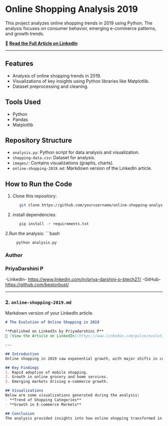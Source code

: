 # Online Shopping Analysis 2019  

This project analyzes online shopping trends in 2019 using Python. The analysis focuses on consumer behavior, emerging e-commerce patterns, and growth trends.  

🔗 **[Read the Full Article on LinkedIn](https://www.linkedin.com/pulse/evolution-online-shopping-2019-priyadarshini-p-zdhac/?trackingId=ClZ%2FNTV7cIDPgeQ%2BAkaBbw%3D%3D)**  

---

## Features
- Analysis of online shopping trends in 2019.
- Visualizations of key insights using Python libraries like Matplotlib.
- Dataset preprocessing and cleaning.

## Tools Used
- Python  
- Pandas  
- Matplotlib  

## Repository Structure
- `analysis.py`: Python script for data analysis and visualization.
- `shopping-data.csv`: Dataset for analysis.
- `images/`: Contains visualizations (graphs, charts).
- `online-shopping-2019.md`: Markdown version of the LinkedIn article.

## How to Run the Code
1. Clone this repository:
   ```bash
      git clone https://github.com/yourusername/online-shopping-analysis-2019.git
2. install dependencies:
   ```bash
      pip install -r requirements.txt
2.Run the analysis:
    ```bash

         python analysis.py


### Author 
### PriyaDarshini P
-LinkedIn- https://www.linkedin.com/in/priya-darshini-p-btech27/
-GitHub- https://github.com/bestorbust/



---

### 2. **`online-shopping-2019.md`**  
Markdown version of your LinkedIn article.

```markdown
# The Evolution of Online Shopping in 2019  

**Published on LinkedIn by Priyadarshini P**  
🔗 [View the Article on LinkedIn](https://www.linkedin.com/pulse/evolution-online-shopping-2019-priyadarshini-p-zdhac/?trackingId=ClZ%2FNTV7cIDPgeQ%2BAkaBbw%3D%3D)  

---

## Introduction  
Online shopping in 2019 saw exponential growth, with major shifts in consumer behavior. This project highlights these trends through data analysis using Python.  

## Key Findings
1. Rapid adoption of mobile shopping.  
2. Growth in online grocery and home services.  
3. Emerging markets driving e-commerce growth.  

## Visualizations  
Below are some visualizations generated during the analysis:  
- **Trend of Shopping Categories**  
- **Growth in E-commerce Markets**  

## Conclusion  
The analysis provided insights into how online shopping transformed in 2019 and identified key areas for future focus in e-commerce.  

